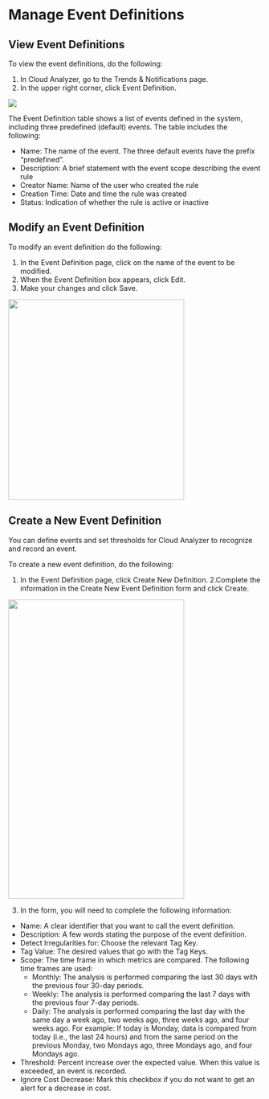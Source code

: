 # Manage Event Definitions

## View Event Definitions

To view the event definitions, do the following:

1. In Cloud Analyzer, go to the Trends & Notifications page.
2. In the upper right corner, click Event Definition.

<img src="/cloud-analyzer/_media/tutorials-event-def-01.png" />

The Event Definition table shows a list of events defined in the system, including three predefined (default) events. The table includes the following:

- Name: The name of the event. The three default events have the prefix “predefined”.
- Description: A brief statement with the event scope describing the event rule
- Creator Name: Name of the user who created the rule
- Creation Time: Date and time the rule was created
- Status: Indication of whether the rule is active or inactive

## Modify an Event Definition

To modify an event definition do the following:

1. In the Event Definition page, click on the name of the event to be modified.
2. When the Event Definition box appears, click Edit.
3. Make your changes and click Save.

<img src="/cloud-analyzer/_media/tutorials-event-def-02.png" width="350" height="399" />

## Create a New Event Definition

You can define events and set thresholds for Cloud Analyzer to recognize and record an event.

To create a new event definition, do the following:

1. In the Event Definition page, click Create New Definition.
   2.Complete the information in the Create New Event Definition form and click Create.

<img src="/cloud-analyzer/_media/tutorials-event-def-03.png" width="350" height="596" />

3. In the form, you will need to complete the following information:

- Name: A clear identifier that you want to call the event definition.
- Description: A few words stating the purpose of the event definition.
- Detect Irregularities for: Choose the relevant Tag Key.
- Tag Value: The desired values that go with the Tag Keys.
- Scope: The time frame in which metrics are compared. The following time frames are used:
  - Monthly: The analysis is performed comparing the last 30 days with the previous four 30-day periods.
  - Weekly: The analysis is performed comparing the last 7 days with the previous four 7-day periods.
  - Daily: The analysis is performed comparing the last day with the same day a week ago, two weeks ago, three weeks ago, and four weeks ago.
    For example: If today is Monday, data is compared from today (i.e., the last 24 hours) and from the same period on the previous Monday, two Mondays ago, three Mondays ago, and four Mondays ago.
- Threshold: Percent increase over the expected value. When this value is exceeded, an event is recorded.
- Ignore Cost Decrease: Mark this checkbox if you do not want to get an alert for a decrease in cost.
